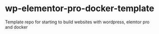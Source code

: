 # wp-elementor-pro-docker-template
Template repo for starting to build websites with wordpress, elemtor pro and docker
